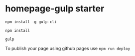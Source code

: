 # homepage-gulp starter

`npm install -g gulp-cli`

`npm install`

`gulp`

To publish your page using github pages use `npm run deploy`
